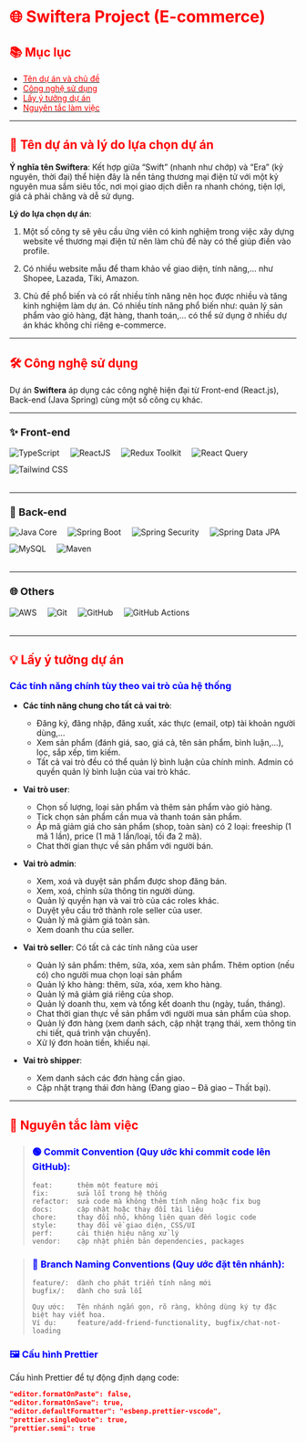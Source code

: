 # <span style="color:red;">🌐 Swiftera Project (E-commerce)</span>

## <span style="color:red;">📚 Mục lục</span>
- [<span style="color:red;">Tên dự án và chủ đề</span>](#tên-dự-án-và-chủ-đề)
- [<span style="color:red;">Công nghệ sử dụng</span>](#công-nghệ-sử-dụng)
- [<span style="color:red;">Lấy ý tưởng dự án</span>](#lấy-ý-tưởng-dự-án)
- [<span style="color:red;">Nguyên tắc làm việc</span>](#nguyên-tắc-làm-việc)

---

## <span id="tên-dự-án-và-chủ-đề" style="color:red;">🚀 Tên dự án và lý do lựa chọn dự án</span>
**Ý nghĩa tên Swiftera**: Kết hợp giữa “Swift” (nhanh như chớp) và “Era” (kỷ nguyên, thời đại) thể hiện đây là nền tảng thương mại điện tử với một kỷ nguyên mua sắm siêu tốc, nơi mọi giao dịch diễn ra nhanh chóng, tiện lợi, giá cả phải chăng và dễ sử dụng.

**Lý do lựa chọn dự án**:  

1. Một số công ty sẽ yêu cầu ứng viên có kinh nghiệm trong việc xây dựng website về thương mại điện tử nên làm chủ đề này có thể giúp điền vào profile.  

2. Có nhiều website mẫu để tham khảo về giao diện, tính năng,... như Shopee, Lazada, Tiki, Amazon.  

3. Chủ đề phổ biến và có rất nhiều tính năng nên học được nhiều và tăng kinh nghiệm làm dự án. Có nhiều tính năng phổ biến như: quản lý sản phẩm vào giỏ hàng, đặt hàng, thanh toán,... có thể sử dụng ở nhiều dự án khác không chỉ riêng e-commerce.  

---

## <span id="công-nghệ-sử-dụng" style="color:red;">🛠️ Công nghệ sử dụng</span>

Dự án **Swiftera** áp dụng các công nghệ hiện đại từ Front-end (React.js), Back-end (Java Spring) cùng một số công cụ khác.

---

### <span style="font-size:18px;">✨ Front-end</span>
<div align="left" style="margin: 15px 0 20px 0; display: flex; flex-wrap: wrap;">
  <img src="https://img.shields.io/badge/-TypeScript-000?style=for-the-badge&logo=typescript" alt="TypeScript" style="margin-right: 19px; margin-bottom: 12px;"/>
  <img src="https://img.shields.io/badge/-ReactJS-000?style=for-the-badge&logo=react" alt="ReactJS" style="margin-right: 19px; margin-bottom: 12px;"/>
  <img src="https://img.shields.io/badge/-Redux_Toolkit-000?style=for-the-badge&logo=redux&logoColor=9370DB" alt="Redux Toolkit" style="margin-right: 19px; margin-bottom: 12px;"/>
  <img src="https://img.shields.io/badge/-React_Query-000?style=for-the-badge&logo=reactquery" alt="React Query" style="margin-right: 19px; margin-bottom: 12px;"/>
  <img src="https://img.shields.io/badge/-Tailwind_CSS-000?style=for-the-badge&logo=tailwindcss" alt="Tailwind CSS" style="margin-right: 19px; margin-bottom: 12px;"/>
</div>

---

### <span style="font-size:18px;">🔧 Back-end</span>
<div align="left" style="margin: 15px 0 20px 0; display: flex; flex-wrap: wrap;">
  <img src="https://img.shields.io/badge/-Java_21-000?style=for-the-badge&logo=openjdk" alt="Java Core" style="margin-right: 19px; margin-bottom: 12px;"/>
  <img src="https://img.shields.io/badge/-Spring_Boot_3-000?style=for-the-badge&logo=springboot" alt="Spring Boot" style="margin-right: 19px; margin-bottom: 12px;"/>
  <img src="https://img.shields.io/badge/-Spring_Security-000?style=for-the-badge&logo=springsecurity" alt="Spring Security" style="margin-right: 19px; margin-bottom: 12px;"/>
  <img src="https://img.shields.io/badge/-Spring_Data_JPA-000?style=for-the-badge&logo=spring" alt="Spring Data JPA" style="margin-right: 19px; margin-bottom: 12px;"/>
  <img src="https://img.shields.io/badge/-PostgreSQL-000?style=for-the-badge&logo=PostgreSQL" alt="MySQL" style="margin-right: 19px; margin-bottom: 12px;"/>
  <img src="https://img.shields.io/badge/-Maven-000?style=for-the-badge&logo=apachemaven" alt="Maven" style="margin-right: 19px; margin-bottom: 12px;"/>
</div>

---

### <span style="font-size:18px;">🌐 Others</span>
<div align="left" style="margin: 15px 0 20px 0; display: flex; flex-wrap: wrap;">
  <img src="https://img.shields.io/badge/-AWS_(EC2_S3)-000?style=for-the-badge&logo=AmazonWebServices" alt="AWS" style="margin-right: 19px; margin-bottom: 12px;"/>
  <img src="https://img.shields.io/badge/-Git-000?style=for-the-badge&logo=git" alt="Git" style="margin-right: 19px; margin-bottom: 12px;"/>
  <img src="https://img.shields.io/badge/-GitHub-000?style=for-the-badge&logo=github" alt="GitHub" style="margin-right: 19px; margin-bottom: 12px;"/>
  <img src="https://img.shields.io/badge/-GitHub_Actions-000?style=for-the-badge&logo=githubactions" alt="GitHub Actions" style="margin-right: 19px; margin-bottom: 12px;"/>
</div>

---

## <span id="lấy-ý-tưởng-dự-án" style="color:red;">💡 Lấy ý tưởng dự án</span>
### <span style="color:blue;">Các tính năng chính tùy theo vai trò của hệ thống</span>
- **Các tính năng chung cho tất cả vai trò**:
  - Đăng ký, đăng nhập, đăng xuất, xác thực (email, otp) tài khoản người dùng,...
  - Xem sản phẩm (đánh giá, sao, giá cả, tên sản phẩm, bình luận,...), lọc, sắp xếp, tìm kiếm.
  - Tất cả vai trò đều có thể quản lý bình luận của chính mình. Admin có quyền quản lý bình luận của vai trò khác.
- **Vai trò user**:
  - Chọn số lượng, loại sản phẩm và thêm sản phẩm vào giỏ hàng.
  - Tick chọn sản phẩm cần mua và thanh toán sản phẩm.
  - Áp mã giảm giá cho sản phẩm (shop, toàn sàn) có 2 loại: freeship (1 mã 1 lần), price (1 mã 1 lần/loại, tối đa 2 mã).
  - Chat thời gian thực về sản phẩm với người bán.
  
- **Vai trò admin**:
  - Xem, xoá và duyệt sản phẩm được shop đăng bán.
  - Xem, xoá, chỉnh sửa thông tin người dùng.
  - Quản lý quyền hạn và vai trò của các roles khác.
  - Duyệt yêu cầu trở thành role seller của user.
  - Quản lý mã giảm giá toàn sàn.
  - Xem doanh thu của seller.
  
- **Vai trò seller**: Có tất cả các tính năng của user
  - Quản lý sản phẩm: thêm, sửa, xóa, xem sản phẩm. Thêm option (nếu có) cho người mua chọn loại sản phẩm
  - Quản lý kho hàng: thêm, sửa, xóa, xem kho hàng. 
  - Quản lý mã giảm giá riêng của shop.
  - Quản lý doanh thu, xem và tổng kết doanh thu (ngày, tuần, tháng).
  - Chat thời gian thực về sản phẩm với người mua sản phẩm của shop.
  - Quản lý đơn hàng (xem danh sách, cập nhật trạng thái, xem thông tin chi tiết, quá trình vận chuyển).
  - Xử lý đơn hoàn tiền, khiếu nại.

- **Vai trò shipper**:
  - Xem danh sách các đơn hàng cần giao.
  - Cập nhật trạng thái đơn hàng (Đang giao – Đã giao – Thất bại).

---

## <span id="nguyên-tắc-làm-việc" style="color:red;">📏 Nguyên tắc làm việc</span>

> ### <span style="color:blue;">🟢 Commit Convention (Quy ước khi commit code lên GitHub):</span>
> ```
> feat:      thêm một feature mới
> fix:       sửa lỗi trong hệ thống
> refactor:  sửa code mà không thêm tính năng hoặc fix bug
> docs:      cập nhật hoặc thay đổi tài liệu
> chore:     thay đổi nhỏ, không liên quan đến logic code
> style:     thay đổi về giao diện, CSS/UI
> perf:      cải thiện hiệu năng xử lý
> vendor:    cập nhật phiên bản dependencies, packages
> ```

> ### <span style="color:blue;">🔵 Branch Naming Conventions (Quy ước đặt tên nhánh):</span>
> ```
> feature/:  dành cho phát triển tính năng mới
> bugfix/:   dành cho sửa lỗi
> 
> Quy ước:   Tên nhánh ngắn gọn, rõ ràng, không dùng ký tự đặc biệt hay viết hoa.
> Ví dụ:     feature/add-friend-functionality, bugfix/chat-not-loading
> ```

### <span style="color:blue;">🖼️ Cấu hình Prettier</span>
Cấu hình Prettier để tự động định dạng code:
```json
"editor.formatOnPaste": false,
"editor.formatOnSave": true,
"editor.defaultFormatter": "esbenp.prettier-vscode",
"prettier.singleQuote": true,
"prettier.semi": true
